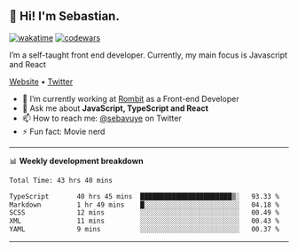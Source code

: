 ## 👋 Hi! I'm Sebastian.

[![wakatime](https://wakatime.com/badge/user/df0036c6-328a-4a39-be9b-e49417ed22a1.svg)](https://wakatime.com/@df0036c6-328a-4a39-be9b-e49417ed22a1)
[![codewars](https://www.codewars.com/users/sebavuye/badges/small)](https://www.codewars.com/users/sebavuye)

I’m a self-taught front end developer. Currently, my main focus is Javascript and React

[Website](https://sebastianvuye.be) • [Twitter](https://twitter.com/sebavuye)

- 🔭 I’m currently working at [Rombit](https://rombit.com/) as a Front-end Developer
- 💬 Ask me about **JavaScript, TypeScript and React**
- 📫 How to reach me: [@sebavuye](https://twitter.com/sebavuye) on Twitter
- ⚡ Fun fact: Movie nerd

-------

📊 **Weekly development breakdown**

<!--START_SECTION:waka-->

```txt
Total Time: 43 hrs 40 mins

TypeScript       40 hrs 45 mins  ███████████████████████▒░   93.33 %
Markdown         1 hr 49 mins    █░░░░░░░░░░░░░░░░░░░░░░░░   04.18 %
SCSS             12 mins         ░░░░░░░░░░░░░░░░░░░░░░░░░   00.49 %
XML              11 mins         ░░░░░░░░░░░░░░░░░░░░░░░░░   00.43 %
YAML             9 mins          ░░░░░░░░░░░░░░░░░░░░░░░░░   00.37 %
```

<!--END_SECTION:waka-->
-------
